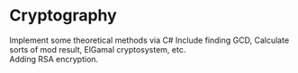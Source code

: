 # Cryptography
Implement some theoretical methods via C#
Include finding GCD, Calculate sorts of mod result, ElGamal cryptosystem, etc.  
Adding RSA encryption.
